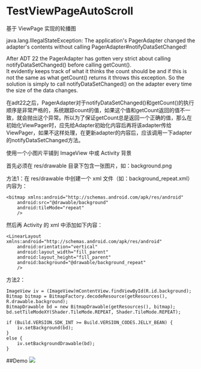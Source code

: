 # TestViewPageAutoScroll
基于 ViewPage 实现的轮播图

java.lang.IllegalStateException: The application's PagerAdapter changed the adapter's contents without calling PagerAdapter#notifyDataSetChanged! 

After ADT 22 the PagerAdapter has gotten very strict about calling notifyDataSetChanged() before calling getCount().  
It evidently keeps track of what it thinks the count should be and if this is not the same as what getCount() returns it throws this exception. 
So the solution is simply to call notifyDataSetChanged() on the adapter every time the size of the data changes.

在adt22之后，PagerAdapter对于notifyDataSetChanged()和getCount()的执行顺序是非常严格的，系统跟踪count的值，如果这个值和getCount返回的值不一致，就会抛出这个异常。所以为了保证getCount总是返回一个正确的值，那么在初始化ViewPager时，应先给Adapter初始化内容后再将该adapter传给ViewPager，如果不这样处理，在更新adapter的内容后，应该调用一下adapter的notifyDataSetChanged方法。

使用一个小图片平铺到 ImageView 中或 Activity 背景

首先必须在 res/drawable 目录下包含一张图片，如：background.png

方法1：在 res/drawable 中创建一个 xml 文件（如：background_repeat.xml）内容为：

    <bitmap xmlns:android="http://schemas.android.com/apk/res/android"
        android:src="@drawable/background"
        android:tileMode="repeat"
        />
    
然后再 Activity 的 xml 中添加如下内容：

    <LinearLayout xmlns:android="http://schemas.android.com/apk/res/android"
        android:orientation="vertical"
        android:layout_width="fill_parent"
        android:layout_height="fill_parent"
        android:background="@drawable/background_repeat"
        />
    
方法2：

    ImageView iv = (ImageView)mContentView.findViewById(R.id.background);
    Bitmap bitmap = BitmapFactory.decodeResource(getResources(), R.drawable.background);
    BitmapDrawable bd = new BitmapDrawable(getResources(), bitmap);
    bd.setTileModeXY(Shader.TileMode.REPEAT, Shader.TileMode.REPEAT);
    
    if (Build.VERSION.SDK_INT >= Build.VERSION_CODES.JELLY_BEAN) {
        iv.setBackground(bd);
    }
    else {
        iv.setBackgroundDrawable(bd);
    }
      
##Demo
![](https://github.com/wzhnsc/TestViewPageAutoScroll/blob/master/gif/TestViewPageAutoScroll.gif)

